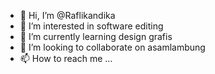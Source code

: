 - 👋 Hi, I’m @Raflikandika
- 👀 I’m interested in software editing 
- 🌱 I’m currently learning design grafis
- 💞️ I’m looking to collaborate on asamlambung
- 📫 How to reach me ...

<!---
Raflikandika/Raflikandika is a ✨ special ✨ repository because its `README.md` (this file) appears on your GitHub profile.
You can click the Preview link to take a look at your changes.
--->
